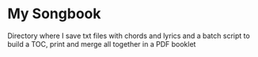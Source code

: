 # My Songbook
Directory where I save txt files with chords and lyrics and a batch script to build a TOC, print and merge all together in a PDF booklet
